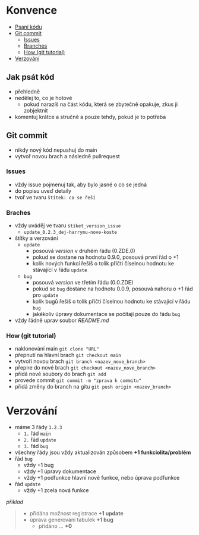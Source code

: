 # Konvence

- <a href="code_write">Psaní kódu</a>
- <a href="git_commit">Git commit</a>
    - <a href="git_commit_issues">Issues</a>
    - <a href="git_commit_branches">Branches</a>
    - <a href="git_commit_how">How (git tutorial)</a>
- <a href="versions">Verzování</a>

## Jak psát kód
<a name="code_write"></a>

- přehledně
- nedělej to, co je hotové
    - pokud narazíš na část kódu, která se zbytečně opakuje, zkus ji zobjektnit
- komentuj krátce a stručně a pouze tehdy, pokud je to potřeba

## Git commit
<a name="git_commit"></a>

- nikdy nový kód nepushuj do main
- vytvoř novou brach a následně pullrequest

### Issues
<a name="git_commit_issues"></a>

- vždy issue pojmenuj tak, aby bylo jasné o co se jedná
- do popisu uveď detaily
- tvoř ve tvaru `štítek: co se řeší`

### Braches
<a name="git_commit_branches"></a>

- vždy uváděj ve tvaru `štíket_version_issue`
    - `update_0.2.3_dej-harrymu-nove-koste`
- štítky a verzování
    - `update`
        - posouvá *version* v druhém řádu (0.ZDE.0)
        - pokud se dostane na hodnotu 0.9.0, posouvá první řád o +1
        - kolik nových funkcí řešíš o tolik přičti číselnou hodnotu ke stávající v řádu `update`
    - `bug`
        - posouvá *version* ve třetím řádu (0.0.ZDE)
        - pokud se `bug` dostane na hodnotu 0.0.9, posouvá nahoru o +1 řád pro `update`
        - kolik bugů řešíš o tolik přičti číselnou hodnotu ke stávající v řádu `bug`
        - jakékoliv úpravy dokumentace se počítají pouze do řádu `bug`
- vždy řádně uprav soubor *README.md*

### How (git tutorial)
<a name="git_commit_how"></a>

- naklonování main `git clone "URL"`
- přepnutí na hlavní brach `git checkout main`
- vytvoří novou brach `git branch <nazev_nove_branch>`
- přepne do nové brach `git checkout <nazev_nove_branch>`
- přidá nové soubory do brach `git add`
- provede commit `git commit -m "zprava k commitu"`
- přidá změny do branch na gitu `git push origin <nazev_branch>`

# Verzování
<a name="versions"></a>

- máme 3 řády `1.2.3`
    - `1.` řád `main`
    - `2.` řád `update`
    - `3.` řád `bug`
- všechny řády jsou vždy aktualizován způsobem **+1 funkciolita/problém**
- řád `bug`
    - vždy +1 bug
    - vždy +1 úpravy dokumentace
    - vždy +1 podfunkce hlavní nové funkce, nebo úprava podfunkce
- řád `update`
    - vždy +1 zcela nová funkce

*příklad*

>- přidána možnost registrace **+1 update**
>- úprava generování tabulek **+1 bug**
>    - přidáno ... **+0**